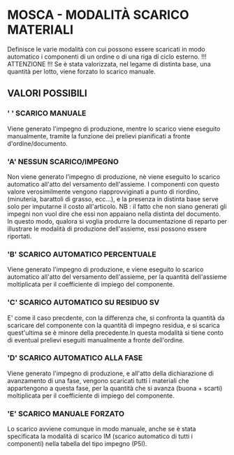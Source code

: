 # MOSCA     -  MODALITÀ SCARICO MATERIALI
Definisce le varie modalità con cui possono essere scaricati in modo automatico i componenti di un ordine o di una riga di ciclo esterno.
                                      !!! ATTENZIONE !!!
Se è stata valorizzata, nel legame di distinta base, una quantità per lotto, viene forzato lo scarico manuale.

## VALORI POSSIBILI

### ' ' SCARICO MANUALE
Viene generato l'impegno di produzione, mentre lo scarico viene eseguito manualmente, tramite la funzione dei prelievi pianificati a fronte d'ordine/documento.

### 'A' NESSUN SCARICO/IMPEGNO
Non viene generato l'impegno di produzione, nè viene eseguito lo scarico automatico all'atto del versamento dell'assieme. I componenti con questo valore verosimilmente vengono riapprovviginati a punto di riordino, (minuteria, barattoli di grasso, ecc...), e la presenza in distinta base serve solo per imputarne il costo all'articolo.
NB :  il fatto che non siano generati gli impegni non vuol dire che essi non appaiano nella distinta del documento. In questo modo, qualora si voglia produrre la documentazione di reparto per illustrare le modalità di produzione dell'assieme, essi possono essere riportati.

### 'B' SCARICO AUTOMATICO PERCENTUALE
Viene generato l'impegno di produzione, e viene eseguito lo scarico automatico all'atto del versamento dell'assieme, per la quantità dell'assieme moltiplicata per il coefficiente di impiego del componente.

### 'C' SCARICO AUTOMATICO SU RESIDUO SV
E' come il caso precdente, con la differenza che, si confronta la quantità da scaricare del componente con la quantità di impegno residua, e si scarica quest'ultima se è minore della precedente.In questa modalità si tiene conto di eventual prelievi eseguiti manualmente a fronte dell'ordine.

### 'D' SCARICO AUTOMATICO ALLA FASE
Viene generato l'impegno di produzione, e all'atto della dichiarazione di avanzamento di una fase, vengono scaricati tutti i materiali che appartengono a questa fase, per la quantità che si avanza (buona + scarti) moltiplicata per il coefficiente di impiego del componente.

### 'E' SCARICO MANUALE FORZATO
Lo scarico avviene comunque in modo manuale, anche se è stata specificata la modalità di scarico IM (scarico automatico di tutti i componenti) nella tabella del tipo impegno (P5I).
